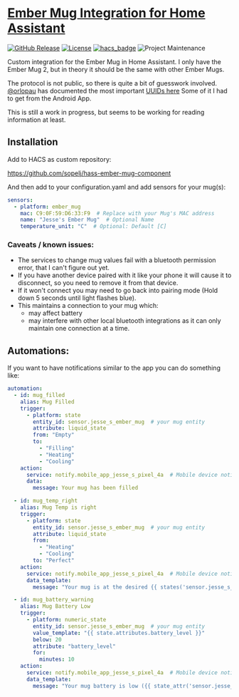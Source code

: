 # [Ember Mug Integration for Home Assistant](https://github.com/sopelj/hass-ember-mug-component)

[![GitHub Release](https://img.shields.io/github/release/sopelj/hass-ember-mug-component.svg?style=for-the-badge)](https://github.com/sopelj/hass-ember-mug-component/releases)
[![License](https://img.shields.io/github/license/sopelj/hass-ember-mug-component.svg?style=for-the-badge)](LICENSE.md)
[![hacs_badge](https://img.shields.io/badge/HACS-Custom-orange.svg?style=for-the-badge)](https://github.com/custom-components/hacs)
![Project Maintenance](https://img.shields.io/maintenance/yes/2021.svg?style=for-the-badge)

Custom integration for the Ember Mug in Home Assistant.
I only have the Ember Mug 2, but in theory it should be the same with other Ember Mugs.

The protocol is not public, so there is quite a bit of guesswork involved.
[@orlopau](https://github.com/orlopau) has documented the most important [UUIDs here](https://github.com/orlopau/ember-mug)
Some of it I had to get from the Android App.

This is still a work in progress, but seems to be working for reading information at least.

## Installation

Add to HACS as custom repository:

<https://github.com/sopelj/hass-ember-mug-component>

And then add to your configuration.yaml and add sensors for your mug(s):

```yaml
sensors:
  - platform: ember_mug
    mac: C9:0F:59:D6:33:F9  # Replace with your Mug's MAC address
    name: "Jesse's Ember Mug"  # Optional Name
    temperature_unit: "C"  # Optional: Default [C]
```

### Caveats / known issues:

- The services to change mug values fail with a bluetooth permission error, that I can't figure out yet. 
- If you have another device paired with it like your phone it will cause it to disconnect, so you need to remove it from that device.
- If it won't connect you may need to go back into pairing mode (Hold down 5 seconds until light flashes blue).
- This maintains a connection to your mug which:
    - may affect battery
    - may interfere with other local bluetooth integrations as it can only maintain one connection at a time.

## Automations:

If you want to have notifications similar to the app you can do something like:

```yaml
automation:
  - id: mug_filled
    alias: Mug Filled
    trigger:
      - platform: state
        entity_id: sensor.jesse_s_ember_mug  # your mug entity
        attribute: liquid_state
        from: "Empty"
        to:
          - "Filling"
          - "Heating"
          - "Cooling"
    action:
      service: notify.mobile_app_jesse_s_pixel_4a  # Mobile device notify or other action
      data:
        message: Your mug has been filled

  - id: mug_temp_right
    alias: Mug Temp is right
    trigger:
      - platform: state
        entity_id: sensor.jesse_s_ember_mug  # your mug entity
        attribute: liquid_state
        from:
          - "Heating"
          - "Cooling"
        to: "Perfect"
    action:
      service: notify.mobile_app_jesse_s_pixel_4a  # Mobile device notify or other action
      data_template:
        message: "Your mug is at the desired {{ states('sensor.jesse_s_ember_mug') }}."

  - id: mug_battery_warning
    alias: Mug Battery Low
    trigger:
      - platform: numeric_state
        entity_id: sensor.jesse_s_ember_mug  # your mug entity
        value_template: "{{ state.attributes.battery_level }}"
        below: 20
        attribute: "battery_level"
        for:
          minutes: 10
    action:
      service: notify.mobile_app_jesse_s_pixel_4a  # Mobile device notify or other action
      data_template:
        message: "Your mug battery is low ({{ state_attr('sensor.jesse_s_ember_mug', 'battery_level') }}%)."

```